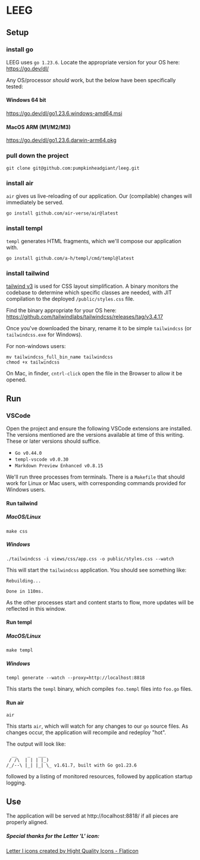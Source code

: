 # LEEG
## Setup
### install go
LEEG uses `go 1.23.6`. Locate the appropriate version for your OS here: https://go.dev/dl/ 

Any OS/processor _should_ work, but the below have been specifically tested:
#### Windows 64 bit
https://go.dev/dl/go1.23.6.windows-amd64.msi
#### MacOS ARM (M1/M2/M3)
https://go.dev/dl/go1.23.6.darwin-arm64.pkg

### pull down the project
`git clone git@github.com:pumpkinheadgiant/leeg.git`


### install air
`air` gives us live-reloading of our application. Our (compilable) changes will immediately be served.

`go install github.com/air-verse/air@latest`

### install templ
`templ` generates HTML fragments, which we'll compose our application with.

`go install github.com/a-h/templ/cmd/templ@latest`

### install tailwind
[tailwind v3](https://v3.tailwindcss.com/) is used for CSS layout simplification. A binary monitors the codebase to determine which specific classes are needed, with JIT compilation to the deployed `/public/styles.css` file.

Find the binary appropriate for your OS here: https://github.com/tailwindlabs/tailwindcss/releases/tag/v3.4.17

Once you've downloaded the binary, rename it to be simple `tailwindcss` (or `tailwindcss.exe` for Windows).

For non-windows users:
```shell
mv tailwindcss_full_bin_name tailwindcss
chmod +x tailwindcss
``` 

On Mac, in finder, `cntrl-click` open the file in the Browser to allow it be opened. 

## Run
### VSCode
Open the project and ensure the following VSCode extensions are installed. The versions mentioned are the versions available at time of this writing. These or later versions should suffice.
- `Go v0.44.0`
- `templ-vscode v0.0.30`
- `Markdown Preview Enhanced v0.8.15`

We'll run three processes from terminals. There is a `Makefile` that should work for Linux or Mac users, with corresponding commands provided for Windows users.

#### Run tailwind
##### MacOS/Linux
`make css`

##### Windows
`./tailwindcss -i views/css/app.css -o public/styles.css --watch`

This will start the `tailwindcss` application. You should see something like:
```
Rebuilding...

Done in 110ms.
```
As the other processes start and content starts to flow, more updates will be reflected in this window.
#### Run templ
##### MacOS/Linux
`make templ`

##### Windows
`templ generate --watch --proxy=http://localhost:8818`

This starts the `templ` binary, which compiles `foo.templ` files into `foo.go` files.

#### Run air
`air`

This starts `air`, which will watch for any changes to our `go` source files. As changes occur, the application will recompile and redeploy "hot".

The output will look like:
```
  __    _   ___  
 / /\  | | | |_) 
/_/--\ |_| |_| \_ v1.61.7, built with Go go1.23.6
```
followed by a listing of monitored resources, followed by application startup logging.

## Use
The application will be served at http://localhost:8818/ if all pieces are properly aligned.


##### Special thanks for the Letter 'L' icon:
<a href="https://www.flaticon.com/free-icons/letter-l" title="letter l icons">Letter l icons created by Hight Quality Icons - Flaticon</a>